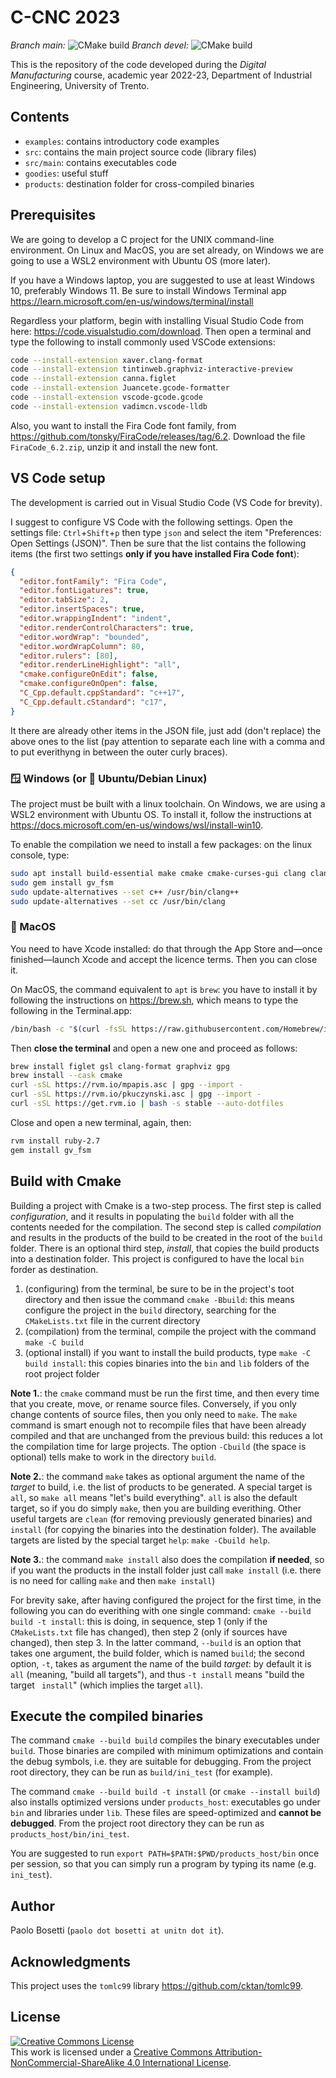 # C-CNC 2023

*Branch main:* ![CMake build](https://github.com/pbosetti/c-cnc23/actions/workflows/cmake.yml/badge.svg?branch=main)
*Branch devel:* ![CMake build](https://github.com/pbosetti/c-cnc23/actions/workflows/cmake.yml/badge.svg?branch=devel)


This is the repository of the code developed during the _Digital Manufacturing_ course, academic year 2022-23, Department of Industrial Engineering, University of Trento.

## Contents

* `examples`: contains introductory code examples
* `src`: contains the main project source code (library files)
* `src/main`: contains executables code
* `goodies`: useful stuff
* `products`: destination folder for cross-compiled binaries

## Prerequisites

We are going to develop a C project for the UNIX command-line environment. On Linux and MacOS, you are set already, on Windows we are going to use a WSL2 environment with Ubuntu OS (more later).

If you have a Windows laptop, you are suggested to use at least Windows 10, preferably Windows 11. Be sure to install Windows Terminal app <https://learn.microsoft.com/en-us/windows/terminal/install>

Regardless your platform, begin with installing Visual Studio Code from here: <https://code.visualstudio.com/download>. Then open a terminal and type the following to install commonly used VSCode extensions:

```sh
code --install-extension xaver.clang-format
code --install-extension tintinweb.graphviz-interactive-preview
code --install-extension canna.figlet
code --install-extension Juancete.gcode-formatter
code --install-extension vscode-gcode.gcode
code --install-extension vadimcn.vscode-lldb
```

Also, you want to install the Fira Code font family, from <https://github.com/tonsky/FiraCode/releases/tag/6.2>. Download the file `FiraCode_6.2.zip`, unzip it and install the new font.

## VS Code setup

The development is carried out in Visual Studio Code (VS Code for brevity).

I suggest to configure VS Code with the following settings. Open the settings file: `Ctrl`+`Shift`+`p` then type `json` and select the item "Preferences: Open Settings (JSON)". Then be sure that the list contains the following items (the first two settings **only if you have installed Fira Code font**):

```json
{
  "editor.fontFamily": "Fira Code",
  "editor.fontLigatures": true,
  "editor.tabSize": 2,
  "editor.insertSpaces": true,
  "editor.wrappingIndent": "indent",
  "editor.renderControlCharacters": true,
  "editor.wordWrap": "bounded",
  "editor.wordWrapColumn": 80,
  "editor.rulers": [80],
  "editor.renderLineHighlight": "all",
  "cmake.configureOnEdit": false,
  "cmake.configureOnOpen": false,
  "C_Cpp.default.cppStandard": "c++17",
  "C_Cpp.default.cStandard": "c17",
}
```

It there are already other items in the JSON file, just add (don't replace) the above ones to the list (pay attention to separate each line with a comma and to put everithyng in between the outer curly braces).


### 🪟 Windows (or 🐧 Ubuntu/Debian Linux)
The project must be built with a linux toolchain. On Windows, we are using a WSL2 environment with Ubuntu OS. To install it, follow the instructions at <https://docs.microsoft.com/en-us/windows/wsl/install-win10>. 

To enable the compilation we need to install a few packages: on the linux console, type:

```bash
sudo apt install build-essential make cmake cmake-curses-gui clang clang-format lldb libgsl-dev ruby figlet sshfs
sudo gem install gv_fsm
sudo update-alternatives --set c++ /usr/bin/clang++
sudo update-alternatives --set cc /usr/bin/clang
```

### 🍎 MacOS
You need to have Xcode installed: do that through the App Store and—once finished—launch Xcode and accept the licence terms. Then you can close it.

On MacOS, the command equivalent to `apt` is `brew`: you have to install it by following the instructions on <https://brew.sh>, which means to type the following in the Terminal.app:

```sh
/bin/bash -c "$(curl -fsSL https://raw.githubusercontent.com/Homebrew/install/HEAD/install.sh)"
```

Then **close the terminal** and open a new one and proceed as follows:

```sh
brew install figlet gsl clang-format graphviz gpg
brew install --cask cmake
curl -sSL https://rvm.io/mpapis.asc | gpg --import -
curl -sSL https://rvm.io/pkuczynski.asc | gpg --import -
curl -sSL https://get.rvm.io | bash -s stable --auto-dotfiles
```

Close and open a new terminal, again, then:

```sh
rvm install ruby-2.7
gem install gv_fsm
```


## Build with Cmake

Building a project with Cmake is a two-step process. The first step is called *configuration*, and it results in populating the `build` folder with all the contents needed for the compilation. The second step is called *compilation* and results in the products of the build to be created in the root of the `build` folder. There is an optional third step, *install*, that copies the build products into a destination folder. This project is configured to have the local `bin` forder as destination.

1. (configuring) from the terminal, be sure to be in the project's toot directory and then issue the command `cmake	-Bbuild`: this means configure the project in the `build` directory, searching for the `CMakeLists.txt` file in the current directory
2. (compilation) from the terminal, compile the project with the command `make -C build` 
3. (optional install) if you want to install the build products, type `make -C build install`: this copies binaries into the `bin` and `lib` folders of the root project folder

**Note 1.**: the `cmake` command must be run the first time, and then every time that you create, move, or rename source files. Conversely, if you only change contents of source files, then you only need to `make`. The `make` command is smart enough not to recompile files that have been already compiled and that are unchanged from the previous build: this reduces a lot the compilation time for large projects. The option `-Cbuild` (the space is optional) tells make to work in the directory `build`.

**Note 2.**: the command `make` takes as optional argument the name of the _target_ to build, i.e. the list of products to be generated. A special target is `all`, so `make all` means "let's build everything". `all` is also the default target, so if you do simply `make`, then you are building everithing. Other useful targets are `clean` (for removing previously generated binaries) and `install` (for copying the binaries into the destination folder). The available targets are listed by the special target `help`: `make -Cbuild help`.

**Note 3.**: the command `make install` also does the compilation **if needed**, so if you want the products in the install folder just call `make install` (i.e. there is no need for calling `make` and then `make install`)

For brevity sake, after having configured the project for the first time, in the following you can do everithing with one single command: `cmake --build build -t install`: this is doing, in sequence, step 1 (only if the `CMakeLists.txt` file has changed), then step 2 (only if sources have changed), then step 3. In the latter command, `--build` is an option that takes one argument, the build folder, which is named `build`; the second option, `-t`, takes as argument the name of the build _target_: by default it is `all` (meaning, "build all targets"), and thus `-t install` means "build the target ` install`" (which implies the target `all`).

## Execute the compiled binaries

The command `cmake --build build` compiles the binary executables under `build`. Those binaries are compiled with minimum optimizations and contain the debug symbols, i.e. they are suitable for debugging. From the project root directory, they can be run as `build/ini_test` (for example).

The command `cmake --build build -t install` (or `cmake --install build`) also installs optimized versions under `products_host`: executables go under `bin` and libraries under `lib`. These files are speed-optimized and **cannot be debugged**. From the project root directory they can be run as `products_host/bin/ini_test`.

You are suggested to run `export PATH=$PATH:$PWD/products_host/bin` once per session, so that you can simply run a program by typing its name (e.g. `ini_test`).


## Author

Paolo Bosetti (`paolo dot bosetti at unitn dot it`).

## Acknowledgments

This project uses the `tomlc99` library <https://github.com/cktan/tomlc99>.

## License

<a rel="license" href="http://creativecommons.org/licenses/by-nc-sa/4.0/"><img alt="Creative Commons License" style="border-width:0" src="https://i.creativecommons.org/l/by-nc-sa/4.0/88x31.png" /></a><br />This work is licensed under a <a rel="license" href="http://creativecommons.org/licenses/by-nc-sa/4.0/">Creative Commons Attribution-NonCommercial-ShareAlike 4.0 International License</a>.